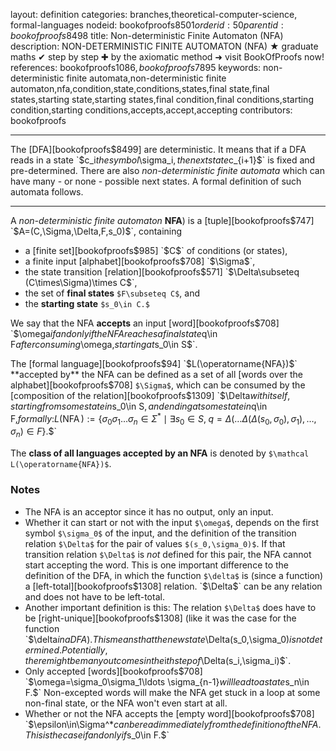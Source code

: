 layout: definition
categories: branches,theoretical-computer-science, formal-languages
nodeid: bookofproofs$8501
orderid: 50
parentid: bookofproofs$8498
title: Non-deterministic Finite Automaton (NFA)
description: NON-DETERMINISTIC FINITE AUTOMATON (NFA) ★ graduate maths ✔ step by step ✚ by the axiomatic method ➜ visit BookOfProofs now!
references: bookofproofs$1086,bookofproofs$7895
keywords: non-deterministic finite automata,non-deterministic finite automaton,nfa,condition,state,conditions,states,final state,final states,starting state,starting states,final condition,final conditions,starting condition,starting conditions,accepts,accept,accepting
contributors: bookofproofs

---
The [DFA][bookofproofs$8499] are deterministic. It means that if a DFA reads in a state `$c_i$` the symbol `$\sigma_i$`, the next state `$c_{i+1}$` is fixed and pre-determined. There are also _non-deterministic finite automata_ which can have many - or none - possible next states. A formal definition of such automata follows.

---

A *non-deterministic finite automaton*  **NFA**) is a [tuple][bookofproofs$747] `$A=(C,\Sigma,\Delta,F,s_0)$`, containing

* a [finite set][bookofproofs$985] `$C$` of conditions (or states),
* a finite input [alphabet][bookofproofs$708] `$\Sigma$`,
* the state transition [relation][bookofproofs$571] `$\Delta\subseteq (C\times\Sigma)\times  C$`, 
* the set of **final states** `$F\subseteq C$`, and
* the **starting state** `$s_0\in C.$`

We say that the NFA **accepts** an input [word][bookofproofs$708] `$\omega$` if and only if the NFA reaches a final state `$q\in F$` after consuming `$\omega,$` starting at `$s_0\in S$`.

The [formal language][bookofproofs$94] `$L(\operatorname{NFA})$` **accepted by** the NFA can be defined as a set of all [words over the alphabet][bookofproofs$708] `$\Sigma$`, which can be consumed by the [composition of the relation][bookofproofs$1309] `$\Delta$` with itself, starting from some state in `$s_0\in S$`, and ending at some state in `$q\in F,$` formally: `$$L(\operatorname{NFA}):=\{\sigma_0\sigma_1\ldots\sigma_n\in\Sigma^*\mid \exists s_0\in S,\; q=\Delta(\ldots\Delta(\Delta(s_0,\sigma_0),\sigma_1),\ldots,\sigma_n)\in F\}.$$`

The **class of all languages accepted by an NFA** is denoted by `$\mathcal L(\operatorname{NFA})$`.

### Notes

* The NFA is an acceptor since it has no output, only an input.
* Whether it can start or not with the input `$\omega$`, depends on the first symbol `$\sigma_0$` of the input, and the definition of the transition relation `$\Delta$` for the pair of values `$(s_0,\sigma_0)$`. If that transition relation `$\Delta$` is _not_ defined for this pair, the NFA cannot start accepting the word. This is one important difference to the definition of the DFA, in which the function `$\delta$` is (since a function) a [left-total][bookofproofs$1308] relation. `$\Delta$` can be any relation and does not have to be left-total.
* Another important definition is this: The relation `$\Delta$` does have to be [right-unique][bookofproofs$1308] (like it was the case for the function `$\delta$` in a DFA). This means that the new state `$\Delta(s_0,\sigma_0)$` is not determined. Potentially, there might be many outcomes in the `$i$`th step of `$\Delta(s_i,\sigma_i)$`.
* Only accepted [words][bookofproofs$708] `$\omega=\sigma_0\sigma_1\ldots \sigma_{n-1}$` will lead to a state `$s_n\in F.$` Non-excepted words will make the NFA get stuck in a loop at some non-final state, or the NFA won't even start at all.
* Whether or not the NFA accepts the [empty word][bookofproofs$708] `$\epsilon\in\Sigma^*$` can be read immediately from the definition of the NFA. This is the case if and only if `$s_0\in F.$`
